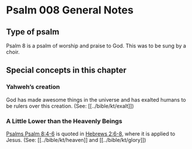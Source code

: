 # Psalm 008 General Notes
## Type of psalm

Psalm 8 is a psalm of worship and praise to God. This was to be sung by a choir.

## Special concepts in this chapter

### Yahweh’s creation
God has made awesome things in the universe and has exalted humans to be rulers over this creation. (See: [[../bible/kt/exalt]])

### A Little Lower than the Heavenly Beings

[Psalms Psalm 8:4-6](./003.md) is quoted in [Hebrews 2:6-8](../../heb/02/06.md), where it is applied to Jesus. (See: [[../bible/kt/heaven]] and [[../bible/kt/glory]])